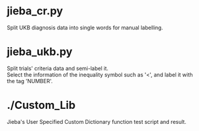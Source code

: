 # jieba_cr.py
Split UKB diagnosis data into single words for manual labelling.
# jieba_ukb.py
Split trials' criteria data and semi-label it.<br/>
Select the information of the inequality symbol such as '<', and label it with the tag 'NUMBER'.
# ./Custom_Lib
Jieba's User Specified Custom Dictionary function test script and result.
